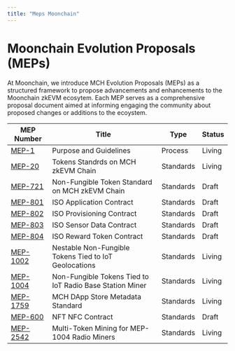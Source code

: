 ```yaml
---
title: "Meps Moonchain"
---
```


# Moonchain Evolution Proposals (MEPs)

At Moonchain, we introduce MCH Evolution Proposals (MEPs) as a structured framework to propose advancements and enhancements to the Moonchain zkEVM ecosytem. Each MEP serves as a comprehensive proposal document aimed at informing engaging the community about proposed changes or additions to the ecoystem.


| MEP Number                        | Title                                                    | Type      | Status |
| --------------------------------- | -------------------------------------------------------- | --------- | ------ |
| [MEP-1](https://github.com/JDI-Group/MEPs/tree/main/proposals/mep-1.md) | Purpose and Guidelines | Process   | Living |
| [MEP-20](https://github.com/JDI-Group/MEPs/tree/main/proposals/mep-20.md)     | Tokens Standrds on MCH zkEVM Chain                       | Standards | Living |
| [MEP-721](https://github.com/JDI-Group/MEPs/tree/main/proposals/mep-721.md)   | Non-Fungible Token Standard on MCH zkEVM Chain           | Standards | Draft  |
| [MEP-801](https://github.com/JDI-Group/MEPs/tree/main/proposals/mep-801.md)   | ISO Application Contract                                 | Standards | Draft  |
| [MEP-802](https://github.com/JDI-Group/MEPs/tree/main/proposals/mep-802.md)   | ISO Provisioning Contract                                | Standards | Draft  |
| [MEP-803](https://github.com/JDI-Group/MEPs/tree/main/proposals/mep-803.md)   | ISO Sensor Data Contract                                 | Standards | Draft  |
| [MEP-804](https://github.com/JDI-Group/MEPs/tree/main/proposals/mep-804.md)   | ISO Reward Token Contract                                | Standards | Draft  |
| [MEP-1002](https://github.com/JDI-Group/MEPs/tree/main/proposals/mep-1002.md) | Nestable Non-Fungible Tokens Tied to IoT Geolocations    | Standards | Living |
| [MEP-1004](https://github.com/JDI-Group/MEPs/tree/main/proposals/mep-1004.md) | Non-Fungible Tokens Tied to IoT Radio Base Station Miner | Standards | Living |
| [MEP-1759](https://github.com/JDI-Group/MEPs/tree/main/proposals/mep-1759.md) | MCH DApp Store Metadata Standard                         | Standards | Living|
| [MEP-600](https://github.com/JDI-Group/MEPs/tree/main/proposals/mep-600.md)   | NFT NFC Contract                                         | Standards | Draft  |
| [MEP-2542](https://github.com/JDI-Group/MEPs/tree/main/proposals/mep-2542.md) | Multi-Token Mining for MEP-1004 Radio Miners           | Standards | Living  |